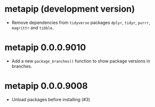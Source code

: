 # metapip (development version)
 
* Remove dependencies from `tidyverse` packages `dplyr`, `tidyr`, `purrr`, `magrittr` and `tibble`.

# metapip 0.0.0.9010

* Add a new `package_branches()` function to show package versions in branches.

# metapip 0.0.0.9008

* Unload packages before installing (#3) 
